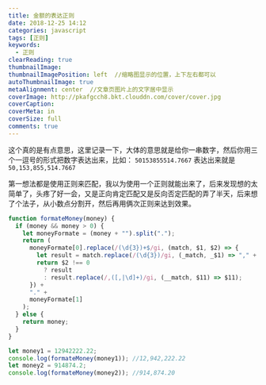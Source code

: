 ```yaml
---
title: 金额的表达正则
date: 2018-12-25 14:12
categories: javascript
tags: [正则]
keywords:
  - 正则
clearReading: true
thumbnailImage:
thumbnailImagePosition: left  //缩略图显示的位置，上下左右都可以
autoThumbnailImage: true
metaAlignment: center  //文章页图片上的文字居中显示
coverImage: http://pkafgcch8.bkt.clouddn.com/cover/cover.jpg
coverCaption:
coverMeta: in
coverSize: full
comments: true
---
```


这个真的是有点意思，这里记录一下，大体的意思就是给你一串数字，然后你用三个一逗号的形式把数字表达出来，比如： `50153855514.7667` 表达出来就是 `50,153,855,514.7667`

<!-- more -->

第一想法都是使用正则来匹配，我以为使用一个正则就能出来了，后来发现想的太简单了，头疼了好一会，又是正向肯定匹配又是反向否定匹配的弄了半天，后来想了个法子，从小数点分割开，然后再用俩次正则来达到效果。

```javascript formateMoney.js
function formateMoney(money) {
  if (money && money > 0) {
    let moneyFormate = (money + "").split(".");
    return (
      moneyFormate[0].replace(/(\d{3})+$/gi, (match, $1, $2) => {
        let result = match.replace(/(\d{3})/gi, (_match, _$1) => "," + _$1);
        return $2 !== 0
          ? result
          : result.replace(/,([,|\d]+)/gi, (__match, $11) => $11);
      }) +
      "." +
      moneyFormate[1]
    );
  } else {
    return money;
  }
}
```

```javascript result
let money1 = 12942222.22;
console.log(formateMoney(money1)); //12,942,222.22
let money2 = 914874.2;
console.log(formateMoney(money2)); //914,874.20
```
